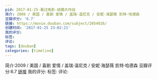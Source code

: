 ```yaml
---
pid: 2017-01-25-看过电影-结婚大作战
简介: 2009 / 美国 / 喜剧 爱情 / 盖瑞·温尼克 / 安妮·海瑟薇 凯特·哈德森
豆瓣评分: '6.7'
链接: https://movie.douban.com/subject/2054026/
创建时间: '2017-01-25 23:02:21'
我的评分:
标签:
评论:
tags: [douban]
categories: [timeline]
---
```

简介:2009 / 美国 / 喜剧 爱情 / 盖瑞·温尼克 / 安妮·海瑟薇 凯特·哈德森
豆瓣评分:6.7
[链接](https://movie.douban.com/subject/2054026/)
我的评分:
标签:
评论:
